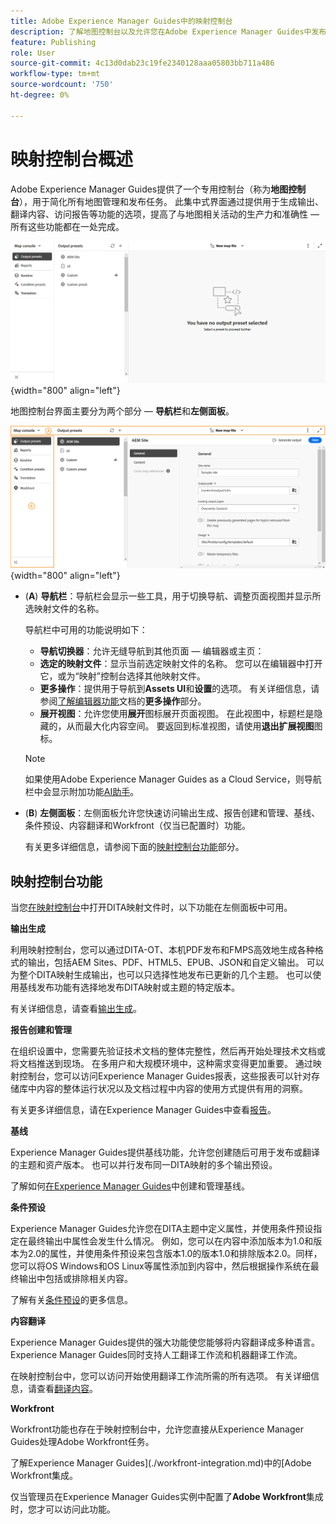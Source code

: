 ```yaml
---
title: Adobe Experience Manager Guides中的映射控制台
description: 了解地图控制台以及允许您在Adobe Experience Manager Guides中发布和管理地图的各种可用功能。
feature: Publishing
role: User
source-git-commit: 4c13d0dab23c19fe2340128aaa05803bb711a486
workflow-type: tm+mt
source-wordcount: '750'
ht-degree: 0%

---
```



# 映射控制台概述

Adobe Experience Manager Guides提供了一个专用控制台（称为&#x200B;**地图控制台**），用于简化所有地图管理和发布任务。 此集中式界面通过提供用于生成输出、翻译内容、访问报告等功能的选项，提高了与地图相关活动的生产力和准确性 — 所有这些功能都在一处完成。

![文件属性选项选项卡](./images/map-console-screen.png){width="800" align="left"}

地图控制台界面主要分为两个部分 — **导航栏**&#x200B;和&#x200B;**左侧面板**。

![新建](images/map-console-sections.png){width="800" align="left"}

- (**A**) **导航栏**：导航栏会显示一些工具，用于切换导航、调整页面视图并显示所选映射文件的名称。

  导航栏中可用的功能说明如下：

   - **导航切换器**：允许无缝导航到其他页面 — 编辑器或主页：
   - **选定的映射文件**：显示当前选定映射文件的名称。 您可以在编辑器中打开它，或为“映射”控制台选择其他映射文件。
   - **更多操作**：提供用于导航到&#x200B;**Assets UI**&#x200B;和&#x200B;**设置**&#x200B;的选项。 有关详细信息，请参阅[了解编辑器功能](./web-editor-features.md#tab-bar)文档的&#x200B;**更多操作**&#x200B;部分。
   - **展开视图**：允许您使用&#x200B;**展开**&#x200B;图标展开页面视图。 在此视图中，标题栏是隐藏的，从而最大化内容空间。 要返回到标准视图，请使用&#x200B;**退出扩展视图**&#x200B;图标。

  >[!NOTE]
  >
  > 如果使用Adobe Experience Manager Guides as a Cloud Service，则导航栏中会显示附加功能[AI助手](./ai-assistant.md)。

- (**B**) **左侧面板**：左侧面板允许您快速访问输出生成、报告创建和管理、基线、条件预设、内容翻译和Workfront（仅当已配置时）功能。

  有关更多详细信息，请参阅下面的[映射控制台功能](#map-console-features)部分。

## 映射控制台功能

当您[在映射控制台](./open-files-map-console.md)中打开DITA映射文件时，以下功能在左侧面板中可用。

**输出生成**

利用映射控制台，您可以通过DITA-OT、本机PDF发布和FMPS高效地生成各种格式的输出，包括AEM Sites、PDF、HTML5、EPUB、JSON和自定义输出。 可以为整个DITA映射生成输出，也可以只选择性地发布已更新的几个主题。 也可以使用基线发布功能有选择地发布DITA映射或主题的特定版本。

有关详细信息，请查看[输出生成](./generate-output.md)。

**报告创建和管理**

在组织设置中，您需要先验证技术文档的整体完整性，然后再开始处理技术文档或将文档推送到现场。 在多用户和大规模环境中，这种需求变得更加重要。 通过映射控制台，您可以访问Experience Manager Guides报表，这些报表可以针对存储库中内容的整体运行状况以及文档过程中内容的使用方式提供有用的洞察。

有关更多详细信息，请在Experience Manager Guides中查看[报告](./reports-intro.md)。

**基线**

Experience Manager Guides提供基线功能，允许您创建随后可用于发布或翻译的主题和资产版本。 也可以并行发布同一DITA映射的多个输出预设。

了解如何[在Experience Manager Guides](./web-editor-baseline.md)中创建和管理基线。

**条件预设**

Experience Manager Guides允许您在DITA主题中定义属性，并使用条件预设指定在最终输出中属性会发生什么情况。 例如，您可以在内容中添加版本为1.0和版本为2.0的属性，并使用条件预设来包含版本1.0的版本1.0和排除版本2.0。同样，您可以将OS Windows和OS Linux等属性添加到内容中，然后根据操作系统在最终输出中包括或排除相关内容。

了解有关[条件预设](./generate-output-use-condition-presets.md)的更多信息。

**内容翻译**

Experience Manager Guides提供的强大功能使您能够将内容翻译成多种语言。 Experience Manager Guides同时支持人工翻译工作流和机器翻译工作流。

在映射控制台中，您可以访问开始使用翻译工作流所需的所有选项。 有关详细信息，请查看[翻译内容](./translation.md)。


**Workfront**

Workfront功能也存在于映射控制台中，允许您直接从Experience Manager Guides处理Adobe Workfront任务。

了解Experience Manager Guides](./workfront-integration.md)中的[Adobe Workfront集成。

仅当管理员在Experience Manager Guides实例中配置了&#x200B;**Adobe Workfront**&#x200B;集成时，您才可以访问此功能。
